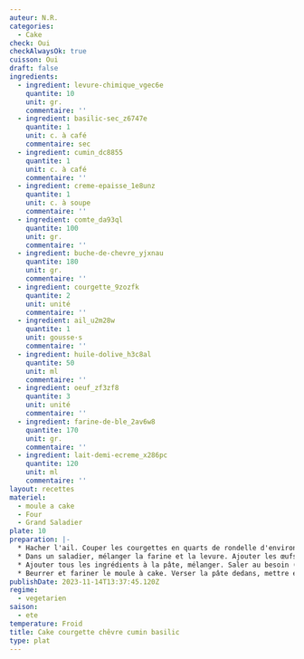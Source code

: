 ```yaml
---
auteur: N.R.
categories:
  - Cake
check: Oui
checkAlwaysOk: true
cuisson: Oui
draft: false
ingredients:
  - ingredient: levure-chimique_vgec6e
    quantite: 10
    unit: gr.
    commentaire: ''
  - ingredient: basilic-sec_z6747e
    quantite: 1
    unit: c. à café
    commentaire: sec
  - ingredient: cumin_dc8855
    quantite: 1
    unit: c. à café
    commentaire: ''
  - ingredient: creme-epaisse_1e8unz
    quantite: 1
    unit: c. à soupe
    commentaire: ''
  - ingredient: comte_da93ql
    quantite: 100
    unit: gr.
    commentaire: ''
  - ingredient: buche-de-chevre_yjxnau
    quantite: 180
    unit: gr.
    commentaire: ''
  - ingredient: courgette_9zozfk
    quantite: 2
    unit: unité
    commentaire: ''
  - ingredient: ail_u2m28w
    quantite: 1
    unit: gousse·s
    commentaire: ''
  - ingredient: huile-dolive_h3c8al
    quantite: 50
    unit: ml
    commentaire: ''
  - ingredient: oeuf_zf3zf8
    quantite: 3
    unit: unité
    commentaire: ''
  - ingredient: farine-de-ble_2av6w8
    quantite: 170
    unit: gr.
    commentaire: ''
  - ingredient: lait-demi-ecreme_x286pc
    quantite: 120
    unit: ml
    commentaire: ''
layout: recettes
materiel:
  - moule a cake
  - Four
  - Grand Saladier
plate: 10
preparation: |-
  * Hacher l'ail. Couper les courgettes en quarts de rondelle d'environ 1cm d'épaisseur. Les faire revenir avec l'ail dans une poêle avec un peu d'huile. Saler, poivrer, puis laisser refroidir.
  * Dans un saladier, mélanger la farine et la levure. Ajouter les œufs, bien mélanger, avec une spatule en bois. Ajouter le lait, petit à petit, bien mélanger régulièrement. Passer au fouet si il y a tout de même des grumeaux. Ajouter l'huile, bien mélanger. Enfin, ajouter la crème.
  * Ajouter tous les ingrédients à la pâte, mélanger. Saler au besoin (il faut goûter!!)
  * Beurrer et fariner le moule à cake. Verser la pâte dedans, mettre environ 50min au four préchauffé à 180°C. Vérifier la cuisson à la fin en plantant une lame de couteau dans le cake.
publishDate: 2023-11-14T13:37:45.120Z
regime:
  - vegetarien
saison:
  - ete
temperature: Froid
title: Cake courgette chêvre cumin basilic
type: plat
---
```

